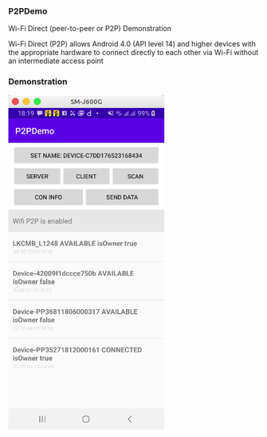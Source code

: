 ### P2PDemo

Wi-Fi Direct (peer-to-peer or P2P) Demonstration

Wi-Fi Direct (P2P) allows Android 4.0 (API level 14) and higher devices with the appropriate hardware to connect directly to each other via Wi-Fi without an intermediate access point

### Demonstration

[![Screenshot](/screenshots/1.png)](/screenshots/1.png)
